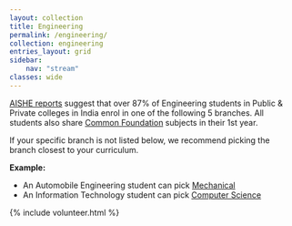 ```yaml
---
layout: collection
title: Engineering
permalink: /engineering/
collection: engineering
entries_layout: grid
sidebar:
    nav: "stream"
classes: wide
---
```

[AISHE reports](https://www.education.gov.in/sites/upload_files/mhrd/files/statistics-new/AISHE%20Final%20Report%202018-19.pdf) suggest that over 87% of Engineering students in Public & Private colleges in India enrol in one of the following 5 branches. All students also share <a href="/engineering/0_common/">Common Foundation</a> subjects in their 1st year.

If your specific branch is not listed below, we recommend picking the branch closest to your curriculum.

**Example:**
- An Automobile Engineering student can pick <a href="/engineering/mechanical/">Mechanical</a>
- An Information Technology student can pick <a href="/engineering/computer/">Computer Science</a>

{% include volunteer.html %}